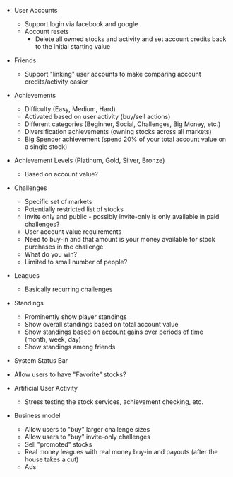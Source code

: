
* User Accounts

    * Support login via facebook and google
    * Account resets
        * Delete all owned stocks and activity and set account credits back to the initial starting value

* Friends

    * Support "linking" user accounts to make comparing account credits/activity easier

* Achievements

    * Difficulty (Easy, Medium, Hard)
    * Activated based on user activity (buy/sell actions)
    * Different categories (Beginner, Social, Challenges, Big Money, etc.)
    * Diversification achievements (owning stocks across all markets)
    * Big Spender achievement (spend 20% of your total account value on a single stock)

* Achievement Levels (Platinum, Gold, Silver, Bronze)

    * Based on account value?

* Challenges

    * Specific set of markets
    * Potentially restricted list of stocks
    * Invite only and public - possibly invite-only is only available in paid challenges?
    * User account value requirements
    * Need to buy-in and that amount is your money available for stock purchases in the challenge
    * What do you win?
    * Limited to small number of people?

* Leagues

    * Basically recurring challenges

* Standings

    * Prominently show player standings
    * Show overall standings based on total account value
    * Show standings based on account gains over periods of time (month, week, day)
    * Show standings among friends

* System Status Bar

* Allow users to have "Favorite" stocks?

* Artificial User Activity

    * Stress testing the stock services, achievement checking, etc.

* Business model

    * Allow users to "buy" larger challenge sizes
    * Allow users to "buy" invite-only challenges
    * Sell "promoted" stocks
    * Real money leagues with real money buy-in and payouts (after the house takes a cut)
    * Ads
